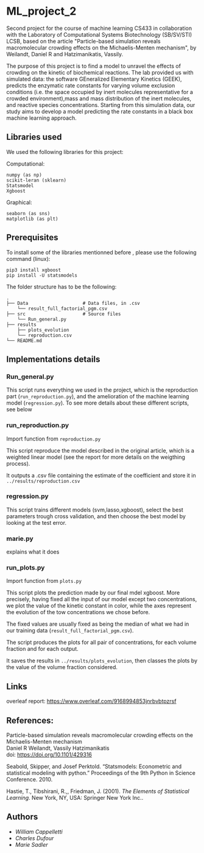# ML_project_2

Second project for the course of machine learning CS433 in collaboration with the Laboratory of Computational Systems Biotechnology (SB/SV/STI) LCSB, based on the article "Particle-based simulation reveals macromolecular crowding effects on the Michaelis-Menten mechanism", by Weilandt, Daniel R and Hatzimanikatis, Vassily.

The purpose of this project is to find a model to unravel the effects of crowding on the kinetic of biochemical reactions. The lab provided us with simulated data: the software GEneralized Elementary Kinetics (GEEK), predicts the enzymatic rate constants for varying volume exclusion conditions (i.e. the space occupied by inert molecules representative for a crowded environment),mass and mass distribution of the inert  molecules,  and  reactive  species  concentrations.  Starting from this simulation data, our study aims to develop a model predicting the rate constants in a black box machine learning approach.

## Libraries used
We used the following libraries for this project:


 Computational:

    numpy (as np)
    scikit-leran (sklearn)
    Statsmodel
    Xgboost

Graphical:

    seaborn (as sns)
    matplotlib (as plt)


## Prerequisites


To install some of the libraries mentionned before , please use the following command (linux):

    pip3 install xgboost
    pip install -U statsmodels

The folder structure has to be the following:

    .
    ├── Data                    # Data files, in .csv
        └── result_full_factorial_pgm.csv
    ├── src                     # Source files
        └── Run_general.py
    ├── results
        ├── plots_evolution
        └── reproduction.csv
    └── README.md


## Implementations details

### Run_general.py

This script runs everything we used in the project, which is the reproduction part (`run_reproduction.py`), and the amelioration of the machine learning model (`regression.py`). To see more details about these different scripts, see below


### run_reproduction.py

Import function from `reproduction.py`

This script reproduce the model described in the original article, which is a weighted linear model (see the report for more details on the weigthing process).

It outputs a .csv file containing the estimate of the coefficient and store it in `../results/reproduction.csv`

### regression.py

This script trains different models (svm,lasso,xgboost), select the best parameters trough cross validation, and then choose the best model by looking at the test error.

### marie.py

explains what it does

### run_plots.py

Import function from `plots.py`

This script plots the prediction made by our final mdel xgboost. More precisely, having fixed all the input of our model except two concentrations, we plot the value of the kinetic constant in color, while the axes represent the evolution of the tow concentrations we chose before.

The fixed values are usually fixed as being the median of what we had in our training data (`result_full_factorial_pgm.csv`).

The script produces the plots for all pair of concentrations, for each volume fraction and for each output.

It saves the results in `../results/plots_evolution`, then classes the plots by the value of the volume fraction considered.

## Links

overleaf report: https://www.overleaf.com/9168994853jnrbvbtpzrsf

## References:

Particle-based simulation reveals macromolecular crowding effects on the Michaelis-Menten mechanism                                    
Daniel R Weilandt, Vassily Hatzimanikatis                                                                                           
doi: https://doi.org/10.1101/429316

Seabold, Skipper, and Josef Perktold. “Statsmodels: Econometric and statistical modeling with python.” Proceedings of the 9th Python in Science Conference. 2010.

Hastie, T., Tibshirani, R.,, Friedman, J. (2001). _The Elements of Statistical Learning_. New York, NY, USA: Springer New York Inc..



## Authors

* *William Cappelletti*
* *Charles Dufour*
* *Marie Sadler*
